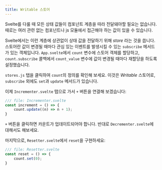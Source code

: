 ```yaml
---
title: Writable 스토어
---
```


Svelte를 다룰 때 모든 상태 값들이 컴포넌트 계층을 따라 전달돼야할 필요는 없습니다. 때로는 여러 관련 없는 컴포넌트나 js 모듈에서 접근해야 하는 값이 있을 수 있습니다.

Svelte에서는 이런 계층에 상관없이 상태 값을 전달하기 위해 _store_ 라는 것을 씁니다. 스토어란 값이 변경될 때마다 관심 있는 이벤트를 발생시킬 수 있는 `subscribe` 메서드가 있는 객체입니다. `App.svelte`에서 `count` 변수에 스토어 객체를 할당하고, `count.subscribe` 콜백에서 `count_value` 변수에 값이 변경될 때마다 재할당을 하도록 설정했습니다.

`stores.js` 탭을 클릭하여 `count`의 정의를 확인해 보세요. 이것은 _Writable_ 스토어로, `subscribe` 외에도 `set`과 `update` 메서드가 있습니다.

이제 `Incrementer.svelte` 탭으로 가서 `+` 버튼을 연결해 보겠습니다:



```js
/// file: Incrementer.svelte
const increment = () => {
	count.update((n) => n + 1);
}
```



`+` 버튼을 클릭하면 카운트가 업데이트되어야 합니다. 반대로 `Decrementer.svelte`에 대해서도 해보세요.

마지막으로, `Resetter.svelte`에서 `reset`을 구현하세요:



```js
/// file: Resetter.svelte
const reset = () => {
	count.set(0);
}
```